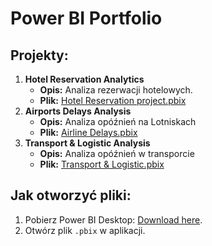 # Power BI Portfolio

## Projekty:
1. **Hotel Reservation Analytics**  
   - **Opis:** Analiza rezerwacji hotelowych.  
   - **Plik:** [Hotel Reservation project.pbix](https://github.com/LewandowskaJoanna/PowerBI/blob/main/Hotel%20reservation%20project.pbix)
2. **Airports Delays Analysis**
    - **Opis:** Analiza opóźnień na Lotniskach
    - **Plik:** [Airline Delays.pbix](https://github.com/LewandowskaJoanna/PowerBI/blob/main/Joanna%20Lewandowska%20-%20Airport%20Delays.pbix)
3. **Transport & Logistic Analysis**
   - **Opis:** Analiza opóźnień w transporcie
    - **Plik:** [Transport & Logistic.pbix](https://github.com/LewandowskaJoanna/PowerBI/blob/main/Joanna%20Lewandowska%20Transport%20%26%20Logistic.pbix)

## Jak otworzyć pliki:
1. Pobierz Power BI Desktop: [Download here](https://powerbi.microsoft.com/desktop/).
2. Otwórz plik `.pbix` w aplikacji.
